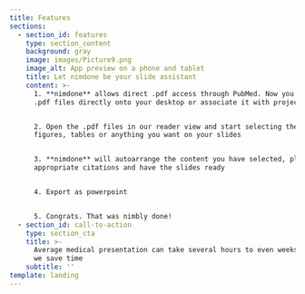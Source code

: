 ```yaml
---
title: Features
sections:
  - section_id: features
    type: section_content
    background: gray
    image: images/Picture9.png
    image_alt: App preview on a phone and tablet
    title: Let nimdone be your slide assistant
    content: >-
      1. **nimdone** allows direct .pdf access through PubMed. Now you can save
      .pdf files directly onto your desktop or associate it with projects


      2. Open the .pdf files in our reader view and start selecting the text,
      figures, tables or anything you want on your slides


      3. **nimdone** will autoarrange the content you have selected, place the
      appropriate citations and have the slides ready


      4. Export as powerpoint


      5. Congrats. That was nimbly done!
  - section_id: call-to-action
    type: section_cta
    title: >-
      Average medical presentation can take several hours to even weeks. See how
      we save time
    subtitle: ''
template: landing
---
```


